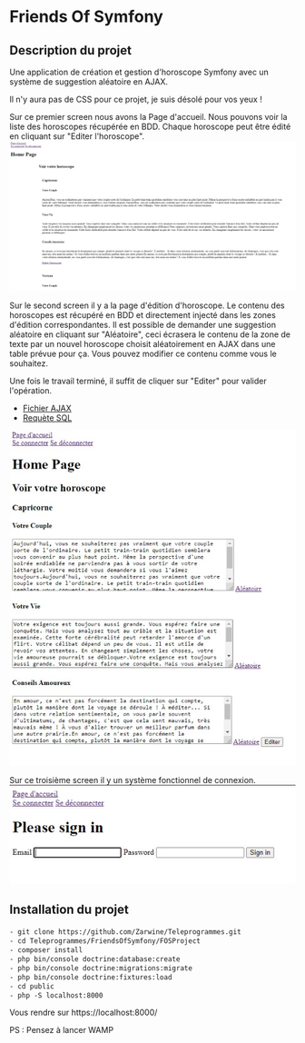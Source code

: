 # Friends Of Symfony

## Description du projet 

Une application de création et gestion d'horoscope Symfony avec un système de suggestion aléatoire en AJAX.

Il n'y aura pas de CSS pour ce projet, je suis désolé pour vos yeux ! 

Sur ce premier screen nous avons la Page d'accueil.
Nous pouvons voir la liste des horoscopes récupérée en BDD. Chaque horoscope peut être édité en cliquant sur "Editer l'horoscope".
<img src="https://github.com/Zarwine/Teleprogrammes/blob/main/FriendsOfSymfony/FOSProject/demo/horoscope_home.jpg?raw=true" alt="home"/>

Sur le second screen il y a la page d'édition d'horoscope. Le contenu des horoscopes est récupéré en BDD et directement injecté dans les zones d'édition correspondantes. Il est possible de demander une suggestion aléatoire en cliquant sur "Aléatoire", ceci écrasera le contenu de la zone de texte par un nouvel horoscope choisit aléatoirement en AJAX dans une table prévue pour ça. Vous pouvez modifier ce contenu comme vous le souhaitez.

Une fois le travail terminé, il suffit de cliquer sur "Editer" pour valider l'opération.
- <a href="https://github.com/Zarwine/Teleprogrammes/blob/main/FriendsOfSymfony/FOSProject/public/assets/js/RandomSuggest.js" target="_blank">Fichier AJAX</a>
- <a href="https://github.com/Zarwine/Teleprogrammes/blob/main/FriendsOfSymfony/FOSProject/src/Repository/HoroscopeContentRepository.php" target="_blank">Requète SQL</a>
<img src="https://github.com/Zarwine/Teleprogrammes/blob/main/FriendsOfSymfony/FOSProject/demo/horoscope_edit.jpg?raw=true" alt="edit"/>

Sur ce troisième screen il y un système fonctionnel de connexion.
<img src="https://github.com/Zarwine/Teleprogrammes/blob/main/FriendsOfSymfony/FOSProject/demo/horoscope_signin.jpg?raw=true" alt="sign in"/>

## Installation du projet
```
- git clone https://github.com/Zarwine/Teleprogrammes.git
- cd Teleprogrammes/FriendsOfSymfony/FOSProject
- composer install
- php bin/console doctrine:database:create
- php bin/console doctrine:migrations:migrate
- php bin/console doctrine:fixtures:load
- cd public
- php -S localhost:8000
```
Vous rendre sur https://localhost:8000/

PS : Pensez à lancer WAMP